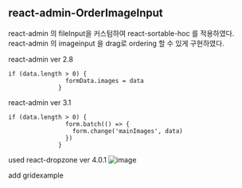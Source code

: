 ## react-admin-OrderImageInput

react-admin 의 fileInput을 커스텀하여 react-sortable-hoc 를 적용하였다.      
react-admin 의 imageinput 을 drag로 ordering 할 수 있게 구현하였다.

react-admin ver 2.8
```
if (data.length > 0) {
                formData.images = data
              }
```
react-admin ver 3.1
```
if (data.length > 0) {
                form.batch(() => {
                  form.change('mainImages', data)
                })
              }
```

used react-dropzone ver 4.0.1
![image](https://user-images.githubusercontent.com/26537104/72957332-887eb880-3de6-11ea-90f7-56b65905714b.png)

add gridexample
